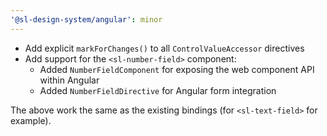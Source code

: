```yaml
---
'@sl-design-system/angular': minor
---
```


- Add explicit `markForChanges()` to all `ControlValueAccessor` directives
- Add support for the `<sl-number-field>` component:
  - Added `NumberFieldComponent` for exposing the web component API within Angular
  - Added `NumberFieldDirective` for Angular form integration

The above work the same as the existing bindings (for `<sl-text-field>` for example).

